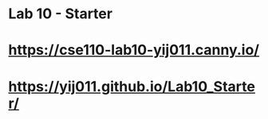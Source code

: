 # Lab 10 - Starter
# https://cse110-lab10-yij011.canny.io/
# https://yij011.github.io/Lab10_Starter/
